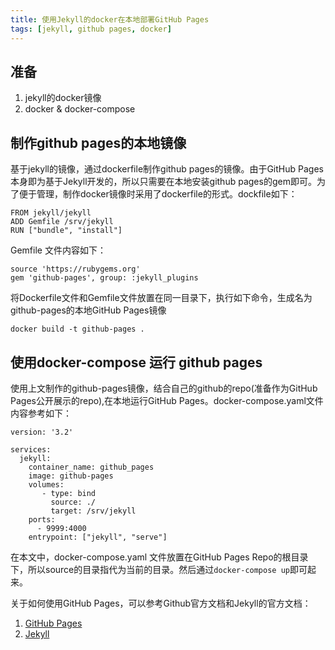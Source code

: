 ```yaml
---
title: 使用Jekyll的docker在本地部署GitHub Pages
tags: [jekyll, github pages, docker]
---
```


## 准备
1. jekyll的docker镜像
2. docker & docker-compose

## 制作github pages的本地镜像

基于jekyll的镜像，通过dockerfile制作github pages的镜像。由于GitHub Pages本身即为基于Jekyll开发的，所以只需要在本地安装github pages的gem即可。为了便于管理，制作docker镜像时采用了dockerfile的形式。dockfile如下：
```
FROM jekyll/jekyll
ADD Gemfile /srv/jekyll
RUN ["bundle", "install"]
```
Gemfile 文件内容如下：
```
source 'https://rubygems.org'
gem 'github-pages', group: :jekyll_plugins
```
将Dockerfile文件和Gemfile文件放置在同一目录下，执行如下命令，生成名为github-pages的本地GitHub Pages镜像
```
docker build -t github-pages .
```

## 使用docker-compose 运行 github pages
使用上文制作的github-pages镜像，结合自己的github的repo(准备作为GitHub Pages公开展示的repo),在本地运行GitHub Pages。docker-compose.yaml文件内容参考如下：
```
version: '3.2'

services:
  jekyll:
    container_name: github_pages
    image: github-pages
    volumes:
       - type: bind
         source: ./
         target: /srv/jekyll
    ports:
      - 9999:4000
    entrypoint: ["jekyll", "serve"]
```
在本文中，docker-compose.yaml 文件放置在GitHub Pages Repo的根目录下，所以source的目录指代为当前的目录。然后通过`docker-compose up`即可起来。

关于如何使用GitHub Pages，可以参考Github官方文档和Jekyll的官方文档：
1. [GitHub Pages](https://pages.github.com/)
2. [Jekyll](https://jekyllrb.com/docs/)